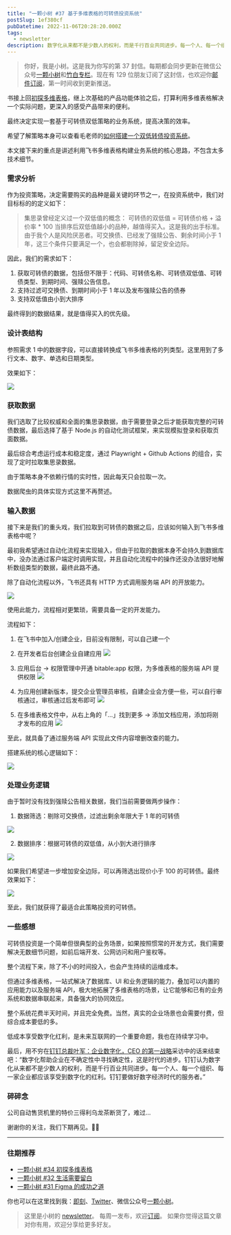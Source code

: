 ```yaml
---
title: "一颗小树 #37 基于多维表格的可转债投资系统"
postSlug: 1ef380cf
pubDatetime: 2022-11-06T20:28:20.000Z
tags:
  - newsletter
description: 数字化从来都不是少数人的权利，而是千行百业共同进步。每一个人、每一个组织、每一家企业都应该享受到数字化的红利。
---
```


> 你好，我是小树。这是我为你写的第 37 封信。每期都会同步更新在微信公众号[一颗小树](https://weixin.sogou.com/weixin?query=a_warm_tree)和[竹白专栏](https://xiaoshu.zhubai.love)。现在有 129 位朋友订阅了这封信，也欢迎你[邮件订阅](https://xiaoshu.zhubai.love)，第一时间收到更新推送。

书接上回[初探多维表格](https://mp.weixin.qq.com/s/M27pTinwH0jV28NjhLfaHw)，继上次基础的产品功能体验之后，打算利用多维表格解决一个实际问题，更深入的感受产品带来的便利。

最终决定实现一套基于可转债双低策略的业务系统，提高决策的效率。

希望了解策略本身可以查看毛老师的[如何搭建一个双低转债投资系统](https://mp.weixin.qq.com/s/aQ1E1HpbV7utegAOweY-cw)。

本文接下来的重点是讲述利用飞书多维表格构建业务系统的核心思路，不包含太多技术细节。

### 需求分析

作为投资策略，决定需要购买的品种是最关键的环节之一，在投资系统中，我们对目标标的的定义如下：

> 集思录曾经定义过一个双低值的概念：
> 可转债的双低值 = 可转债价格 + 溢价率 \* 100
> 当排序后双低值越小的品种，越值得买入。这是我的出手标准。
> 由于我个人是风险厌恶者。可交换债、已经发了强赎公告、剩余时间小于 1 年，这三个条件只要满足一个，也会都剔除掉，留足安全边际。

因此，我们的需求如下：

1. 获取可转债的数据，包括但不限于：代码、可转债名称、可转债双低值、可转债类型、到期时间、强赎公告信息。
2. 支持过滤可交换债、到期时间小于 1 年以及发布强赎公告的债券
3. 支持双低值由小到大排序

最终得到的数据结果，就是值得买入的优先级。

### 设计表结构

参照需求 1 中的数据字段，可以直接转换成飞书多维表格的列类型。这里用到了多行文本、数字、单选和日期类型。

效果如下：

![](/images/newsletter-37/1.png)

### 获取数据

我们选取了比较权威和全面的集思录数据，由于需要登录之后才能获取完整的可转债数据，最后选择了基于 Node.js 的自动化测试框架，来实现模拟登录和获取页面数据。

最后综合考虑运行成本和稳定度，通过 Playwright + Github Actions 的组合，实现了定时拉取集思录数据。

由于策略本身不依赖行情的实时性，因此每天只会拉取一次。

数据爬虫的具体实现方式这里不再赘述。

### 输入数据

接下来是我们的重头戏，我们拉取到可转债的数据之后，应该如何输入到飞书多维表格中呢？

最初我希望通过自动化流程来实现输入，但由于拉取的数据本身不会持久到数据库中，没办法通过客户端定时调用实现，并且自动化流程中的操作还没办法很好地解析数组类型的数据，最终此路不通。

除了自动化流程以外，飞书还具有 HTTP 方式调用服务端 API 的开放能力。

![](/images/newsletter-37/feishu-1.png)

使用此能力，流程相对更繁琐，需要具备一定的开发能力。

流程如下：

1. 在飞书中加入/创建企业，目前没有限制，可以自己建一个
2. 在开发者后台创建企业自建应用
   ![](/images/newsletter-37/feishu-2.png)

3. 应用后台 -> 权限管理中开通 bitable:app 权限，为多维表格的服务端 API 提供权限
   ![](/images/newsletter-37/feishu-3.png)

4. 为应用创建新版本，提交企业管理员审核，自建企业会方便一些，可以自行审核通过，审核通过后发布即可
   ![](/images/newsletter-37/feishu-4.png)

5. 在多维表格文件中，从右上角的「...」找到更多 -> 添加文档应用，添加将刚才发布的应用
   ![](/images/newsletter-37/feishu-5.png)

至此，就具备了通过服务端 API 实现此文件内容增删改查的能力。

搭建系统的核心逻辑如下：

![](/images/newsletter-37/2.png)

### 处理业务逻辑

由于暂时没有找到强赎公告相关数据，我们当前需要做两步操作：

1. 数据筛选：剔除可交换债，过滤出剩余年限大于 1 年的可转债

![](/images/newsletter-37/3.png)

2. 数据排序：根据可转债的双低值，从小到大进行排序

![](/images/newsletter-37/4.png)

如果我们希望进一步增加安全边际，可以再筛选出现价小于 100 的可转债。最终效果如下：

![](/images/newsletter-37/5.png)

至此，我们就获得了最适合此策略投资的可转债。

### 一些感想

可转债投资是一个简单但很典型的业务场景，如果按照惯常的开发方式，我们需要解决无数细节问题，如前后端开发、公网访问和用户鉴权等。

整个流程下来，除了不小的时间投入，也会产生持续的运维成本。

但通过多维表格，一站式解决了数据库、UI 和业务逻辑的能力，叠加可以内置的应用能力以及服务端 API，极大地拓展了多维表格的场景，让它能够和已有的业务系统和数据串联起来，具备强大的协同效应。

整个系统花费半天时间，并且完全免费。当然，真实的企业场景也会需要付费，但综合成本要低的多。

低成本享受数字化红利，是未来互联网的一个重要命题，我也在持续学习中。

最后，用不穷在[钉钉总裁叶军：企业数字化，CEO 的第一战略](https://mp.weixin.qq.com/s/C1e00XvF2k5TevmonCj_KA)采访中的话来结束吧：“数字化帮助企业在不确定性中寻找确定性，这是时代的进步。钉钉认为数字化从来都不是少数人的权利，而是千行百业共同进步。每一个人、每一个组织、每一家企业都应该享受到数字化的红利。钉钉要做好数字经济时代的服务者。”

### 碎碎念

公司自动售货机里的特价三得利乌龙茶断货了，难过...

谢谢你的关注，我们下期再见。👋🏻

---

### 往期推荐

- [一颗小树 #34 初探多维表格](https://mp.weixin.qq.com/s/M27pTinwH0jV28NjhLfaHw)
- [一颗小树 #32 生活需要留白](https://mp.weixin.qq.com/s/Xk4U-9x5dsz2vjOoxPfLZQ)
- [一颗小树 #31 Figma 的成功之道](https://mp.weixin.qq.com/s/O-0ExGALEZAkhVJKBOV9Pw)

你也可以在这里找到我：[即刻](https://okjk.co/3Vsn5T)、[Twitter](https://twitter.com/yeshu_in_future)、微信公众号[一颗小树](https://weixin.sogou.com/weixin?query=a_warm_tree)。

> 这里是小树的 [newsletter](https://xiaoshu.zhubai.love)。 每周一发布，欢迎[订阅](https://xiaoshu.zhubai.love)。
> 如果你觉得这篇文章对你有用，欢迎分享给更多好友。
